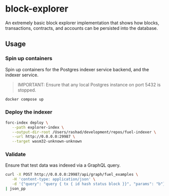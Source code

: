# block-explorer

An extremely basic block explorer implementation that shows how blocks, transactions, contracts, and accounts can be persisted into the database.

## Usage

### Spin up containers

Spin up containers for the Postgres indexer service backend, and the indexer service.

> IMPORTANT: Ensure that any local Postgres instance on port 5432 is stopped.

```bash
docker compose up
```

### Deploy the indexer

```bash
forc-index deploy \
   --path explorer-index \
   --output-dir-root /Users/rashad/development/repos/fuel-indexer \
   --url http://0.0.0.0:29987 \
   --target wasm32-unknown-unknown
```

### Validate

Ensure that test data was indexed via a GraphQL query.

```bash
curl -X POST http://0.0.0.0:29987/api/graph/fuel_examples \
   -H 'content-type: application/json' \
   -d '{"query": "query { tx { id hash status block }}", "params": "b"}' \
| json_pp
```
